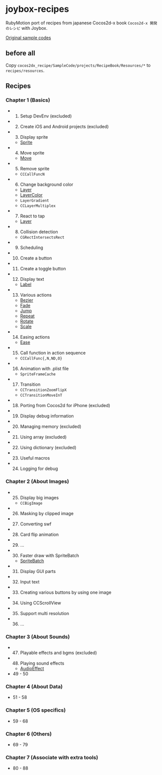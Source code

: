 # joybox-recipes

RubyMotion port of recipes from japanese Cocos2d-x book `Cocos2d-x 開発のレシピ` with Joybox.

[Original sample codes](https://github.com/syuhari/cocos2dx_recipe)

## before all
Copy `cocos2dx_recipe/SampleCode/projects/RecipeBook/Resources/*` to `recipes/resources`.

## Recipes

### Chapter 1 (Basics)
 * 01. Setup DevEnv (excluded)
 * 02. Create iOS and Android projects (excluded)
 * 03. Display sprite
   * [Sprite](http://joybox.io/documentation/sprite/)
 * 04. Move sprite
   * [Move](http://joybox.io/documentation/move/)
 * 05. Remove sprite
   * `CCCallFuncN`
 * 06. Change background color
   * [Layer](http://joybox.io/documentation/layer/)
   * [LayerColor](http://joybox.io/documentation/layer-color/)
   * `LayerGradient`
   * `CCLayerMultiplex`
 * 07. React to tap
   * [Layer](http://joybox.io/documentation/layer/)
 * 08. Collision detection
   * `CGRectIntersectsRect`
 * 09. Scheduling
 * 10. Create a button
 * 11. Create a toggle button
 * 12. Display text
   * [Label](http://joybox.io/documentation/label/)
 * 13. Various actions
   * [Bezier](http://joybox.io/documentation/bezier/)
   * [Fade](http://joybox.io/documentation/fade/)
   * [Jump](http://joybox.io/documentation/jump/)
   * [Repeat](http://joybox.io/documentation/repeat/)
   * [Rotate](http://joybox.io/documentation/rotate/)
   * [Scale](http://joybox.io/documentation/scale/)
 * 14. Easing actions
   * [Ease](http://joybox.io/documentation/ease/)
 * 15. Call function in action sequence
   * `CCCallFunc{,N,ND,O}`
 * 16. Animation with .plist file
   * `SpriteFrameCache`
 * 17. Transition
   * `CCTransitionZoomFlipX`
   * `CCTransitionMoveInT`
 * 18. Porting from Cocos2d for iPhone (excluded)
 * 19. Display debug information
 * 20. Managing memory (excluded)
 * 21. Using array (excluded)
 * 22. Using dictionary (excluded)
 * 23. Useful macros
 * 24. Logging for debug

### Chapter 2 (About Images)
 * 25. Display big images
   * `CCBigImage`
 * 26. Masking by clipped image
 * 27. Converting swf
 * 28. Card flip animation
 * 29. ...
 * 30. Faster draw with SpriteBatch
   * [SpriteBatch](http://joybox.io/documentation/sprite-batch/)
 * 31. Display GUI parts
 * 32. Input text
 * 33. Creating various buttons by using one image
 * 34. Using CCScrollView
 * 35. Support multi resolution
 * 36. ...

### Chapter 3 (About Sounds)
 * 47. Playable effects and bgms (excluded)
 * 48. Playing sound effects
   * [AudioEffect](http://joybox.io/documentation/audio-effect/)
 * 49 - 50

### Chapter 4 (About Data)
 * 51 - 58

### Chapter 5 (OS specifics)
 * 59 - 68

### Chapter 6 (Others)
 * 69 - 79

### Chapter 7 (Associate with extra tools)
 * 80 - 88
